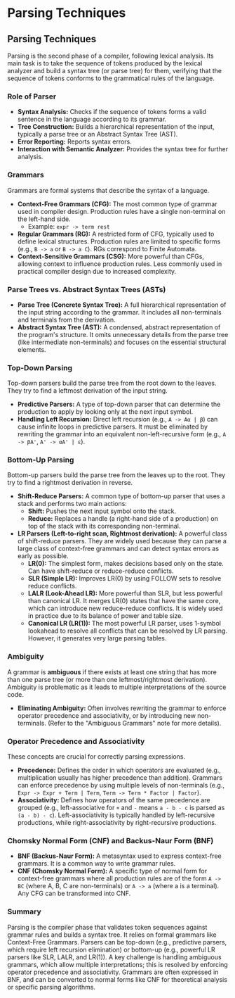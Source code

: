 # Parsing Techniques

## Parsing Techniques

Parsing is the second phase of a compiler, following lexical analysis. Its main task is to take the sequence of tokens produced by the lexical analyzer and build a syntax tree (or parse tree) for them, verifying that the sequence of tokens conforms to the grammatical rules of the language.

### Role of Parser
*   **Syntax Analysis:** Checks if the sequence of tokens forms a valid sentence in the language according to its grammar.
*   **Tree Construction:** Builds a hierarchical representation of the input, typically a parse tree or an Abstract Syntax Tree (AST).
*   **Error Reporting:** Reports syntax errors.
*   **Interaction with Semantic Analyzer:** Provides the syntax tree for further analysis.

### Grammars
Grammars are formal systems that describe the syntax of a language.
*   **Context-Free Grammars (CFG):** The most common type of grammar used in compiler design. Production rules have a single non-terminal on the left-hand side.
    *   Example: `expr -> term rest`
*   **Regular Grammars (RG):** A restricted form of CFG, typically used to define lexical structures. Production rules are limited to specific forms (e.g., `B -> a` or `B -> a C`). RGs correspond to Finite Automata.
*   **Context-Sensitive Grammars (CSG):** More powerful than CFGs, allowing context to influence production rules. Less commonly used in practical compiler design due to increased complexity.

### Parse Trees vs. Abstract Syntax Trees (ASTs)
*   **Parse Tree (Concrete Syntax Tree):** A full hierarchical representation of the input string according to the grammar. It includes all non-terminals and terminals from the derivation.
*   **Abstract Syntax Tree (AST):** A condensed, abstract representation of the program's structure. It omits unnecessary details from the parse tree (like intermediate non-terminals) and focuses on the essential structural elements.

### Top-Down Parsing
Top-down parsers build the parse tree from the root down to the leaves. They try to find a leftmost derivation of the input string.
*   **Predictive Parsers:** A type of top-down parser that can determine the production to apply by looking only at the next input symbol.
*   **Handling Left Recursion:** Direct left recursion (e.g., `A -> Aα | β`) can cause infinite loops in predictive parsers. It must be eliminated by rewriting the grammar into an equivalent non-left-recursive form (e.g., `A -> βA'`, `A' -> αA' | ε`).

### Bottom-Up Parsing
Bottom-up parsers build the parse tree from the leaves up to the root. They try to find a rightmost derivation in reverse.
*   **Shift-Reduce Parsers:** A common type of bottom-up parser that uses a stack and performs two main actions:
    *   **Shift:** Pushes the next input symbol onto the stack.
    *   **Reduce:** Replaces a handle (a right-hand side of a production) on top of the stack with its corresponding non-terminal.
*   **LR Parsers (Left-to-right scan, Rightmost derivation):** A powerful class of shift-reduce parsers. They are widely used because they can parse a large class of context-free grammars and can detect syntax errors as early as possible.
    *   **LR(0):** The simplest form, makes decisions based only on the state. Can have shift-reduce or reduce-reduce conflicts.
    *   **SLR (Simple LR):** Improves LR(0) by using FOLLOW sets to resolve reduce conflicts.
    *   **LALR (Look-Ahead LR):** More powerful than SLR, but less powerful than canonical LR. It merges LR(0) states that have the same core, which can introduce new reduce-reduce conflicts. It is widely used in practice due to its balance of power and table size.
    *   **Canonical LR (LR(1)):** The most powerful LR parser, uses 1-symbol lookahead to resolve all conflicts that can be resolved by LR parsing. However, it generates very large parsing tables.

### Ambiguity
A grammar is **ambiguous** if there exists at least one string that has more than one parse tree (or more than one leftmost/rightmost derivation). Ambiguity is problematic as it leads to multiple interpretations of the source code.
*   **Eliminating Ambiguity:** Often involves rewriting the grammar to enforce operator precedence and associativity, or by introducing new non-terminals. (Refer to the "Ambiguous Grammars" note for more details).

### Operator Precedence and Associativity
These concepts are crucial for correctly parsing expressions.
*   **Precedence:** Defines the order in which operators are evaluated (e.g., multiplication usually has higher precedence than addition). Grammars can enforce precedence by using multiple levels of non-terminals (e.g., `Expr -> Expr + Term | Term`, `Term -> Term * Factor | Factor`).
*   **Associativity:** Defines how operators of the same precedence are grouped (e.g., left-associative for `+` and `-` means `a - b - c` is parsed as `(a - b) - c`). Left-associativity is typically handled by left-recursive productions, while right-associativity by right-recursive productions.

### Chomsky Normal Form (CNF) and Backus-Naur Form (BNF)
*   **BNF (Backus-Naur Form):** A metasyntax used to express context-free grammars. It is a common way to write grammar rules.
*   **CNF (Chomsky Normal Form):** A specific type of normal form for context-free grammars where all production rules are of the form `A -> BC` (where A, B, C are non-terminals) or `A -> a` (where a is a terminal). Any CFG can be transformed into CNF.

### Summary
Parsing is the compiler phase that validates token sequences against grammar rules and builds a syntax tree. It relies on formal grammars like Context-Free Grammars. Parsers can be top-down (e.g., predictive parsers, which require left recursion elimination) or bottom-up (e.g., powerful LR parsers like SLR, LALR, and LR(1)). A key challenge is handling ambiguous grammars, which allow multiple interpretations; this is resolved by enforcing operator precedence and associativity. Grammars are often expressed in BNF, and can be converted to normal forms like CNF for theoretical analysis or specific parsing algorithms.
